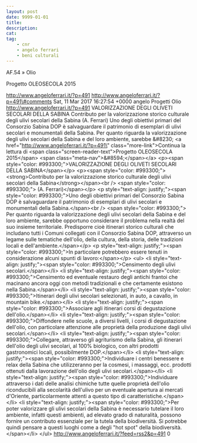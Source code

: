 ```yaml
---
layout: post
date: 9999-01-01
title:
description:
cat:
tag:
    - cnr
    - angelo ferrari
    - beni culturali
---
```

AF.54 » Olio

Progetto OLEOSECOLA 2015

http://www.angeloferrari.it/?p=491 http://www.angeloferrari.it/?p=491\#comments Sat, 11 Mar 2017 16:27:54 +0000 angelo Progetti Olio http://www.angeloferrari.it/?p=491 VALORIZZAZIONE DEGLI OLIVETI SECOLARI DELLA SABINA Contributo per la valorizzazione storico culturale degli ulivi secolari della Sabina (A. Ferrari) Uno degli obiettivi primari del Consorzio Sabina DOP è salvaguardare il patrimonio di esemplari di ulivi secolari e monumentali della Sabina. Per quanto riguarda la valorizzazione degli ulivi secolari della Sabina e del loro ambiente, sarebbe &\#8230; \<a href=\"http://www.angeloferrari.it/?p=491\" class=\"more-link\"\>Continua la lettura di \<span class=\"screen-reader-text\"\>Progetto OLEOSECOLA 2015\</span\> \<span class=\"meta-nav\"\>&\#8594;\</span\>\</a\> \<p\>\<span style=\"color: \#993300;\"\>VALORIZZAZIONE DEGLI OLIVETI SECOLARI DELLA SABINA\</span\>\</p\> \<p\>\<span style=\"color: \#993300;\"\>\<strong\>Contributo per la valorizzazione storico culturale degli ulivi secolari della Sabina\</strong\>\</span\>\<br /\> \<span style=\"color: \#993300;\"\> (A. Ferrari)\</span\>\</p\> \<p style=\"text-align: justify;\"\>\<span style=\"color: \#993300;\"\>Uno degli obiettivi primari del Consorzio Sabina DOP è salvaguardare il patrimonio di esemplari di ulivi secolari e monumentali della Sabina.\</span\>\<br /\> \<span style=\"color: \#993300;\"\> Per quanto riguarda la valorizzazione degli ulivi secolari della Sabina e del loro ambiente, sarebbe opportuno considerare il problema nella realtà del suo insieme territoriale. Predisporre cioè itinerari storico culturali che includano tutti i Comuni collegati con il Consorzio Sabina DOP, attraverso un legame sulle tematiche dell'olio, della cultura, della storia, delle tradizioni locali e dell'ambiente.\</span\>\</p\> \<p style=\"text-align: justify;\"\>\<span style=\"color: \#993300;\"\>In particolare potrebbero essere tenuti in considerazione alcuni spunti di lavoro:\</span\>\</p\> \<ul\> \<li style=\"text-align: justify;\"\>\<span style=\"color: \#993300;\"\>Censimento degli ulivi secolari.\</span\>\</li\> \<li style=\"text-align: justify;\"\>\<span style=\"color: \#993300;\"\>Censimento ed eventuale restauro degli antichi frantoi che macinano ancora oggi con metodi tradizionali e che certamente esistono nella Sabina.\</span\>\</li\> \<li style=\"text-align: justify;\"\>\<span style=\"color: \#993300;\"\>Itinerari degli ulivi secolari selezionati, in auto, a cavallo, in mountain bike.\</span\>\</li\> \<li style=\"text-align: justify;\"\>\<span style=\"color: \#993300;\"\>Associare agli itinerari corsi di degustazione dell'olio.\</span\>\</li\> \<li style=\"text-align: justify;\"\>\<span style=\"color: \#993300;\"\>Diffondere nelle scuole, a diversi livelli, i corsi di degustazione dell'olio, con particolare attenzione alle proprietà della produzione dagli ulivi secolari.\</span\>\</li\> \<li style=\"text-align: justify;\"\>\<span style=\"color: \#993300;\"\>Collegare, attraverso gli agriturismo della Sabina, gli itinerari dell'olio degli ulivi secolari, al 100% biologico, con altri prodotti gastronomici locali, possibilmente DOP.\</span\>\</li\> \<li style=\"text-align: justify;\"\>\<span style=\"color: \#993300;\"\>Individuare i centri benessere e relax della Sabina che utilizzeranno per la cosmesi, i massaggi, ecc. prodotti ottenuti dalla lavorazione dell'olio degli ulivi secolari.\</span\>\</li\> \<li style=\"text-align: justify;\"\>\<span style=\"color: \#993300;\"\>Individuare attraverso i dati delle analisi chimiche tutte quelle proprietà dell'olio riconducibili alla secolarità dell'ulivo per un eventuale apertura ai mercati d'Oriente, particolarmente attenti a questo tipo di caratteristiche.\</span\>\</li\> \<li style=\"text-align: justify;\"\>\<span style=\"color: \#993300;\"\>Per poter valorizzare gli ulivi secolari della Sabina è necessario tutelare il loro ambiente, infatti questi ambienti, ad elevato grado di naturalità, possono fornire un contributo essenziale per la tutela della biodiversità. Si potrebbe quindi pensare a questi luoghi come a degli "hot spot" della biodiversità.\</span\>\</li\> \</ul\> http://www.angeloferrari.it/?feed=rss2&p=491 0

